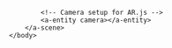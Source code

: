 <!DOCTYPE html>
<html>
    <head>
        <meta name="viewport" content="width=device-width, user-scalable=no, minimum-scale=1.0, maximum-scale=1.0">
        <script src="https://aframe.io/releases/1.3.0/aframe.min.js"></script>
        <!-- Import AR.js version without NFT but with marker + location-based support -->
        <script src="https://raw.githack.com/AR-js-org/AR.js/master/aframe/build/aframe-ar.js"></script>
    </head>
    <body style="margin: 0px; overflow: hidden;">
        <a-scene embedded arjs>
            <!-- Marker setup to detect the custom pattern marker -->
            <a-marker type="pattern" url="https://cdn.discordapp.com/attachments/1278438301887627356/1278445377212780595/pattern-bing_generated_qrcode.patt?ex=66d0d48a&is=66cf830a&hm=48b19abbd451412db3deed287bff334bbd2940eadb56d39ad4f81e1543dc1f12&">
                <!-- Yellow box to display when marker is detected -->
                <a-box position="0 0.5 0" color="yellow"></a-box>
            </a-marker>

            <!-- Camera setup for AR.js -->
            <a-entity camera></a-entity>
        </a-scene>
    </body>
</html>
